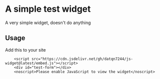 # A simple test widget

A very simple widget, doesn't do anything

## Usage
Add this to your site

```
    <script src="https://cdn.jsdelivr.net/gh/datqn7244/js-widget@latest/embed.js"></script>
    <div id="test-form"></div>
    <noscript>Please enable JavaScript to view the widget</noscript>
```